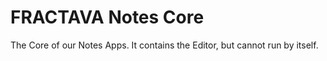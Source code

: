 # FRACTAVA Notes Core

The Core of our Notes Apps.
It contains the Editor, but cannot run by itself.
